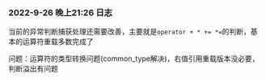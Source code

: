 ### 2022-9-26 晚上21:26 日志

当前的异常判断捕获处理还需要改善，主要就是`operator + * += *=`的判断，基本的运算符重载多数完成了

问题：运算符的类型转换问题(common_type解决)，右值引用重载版本没必要，判断溢出有问题